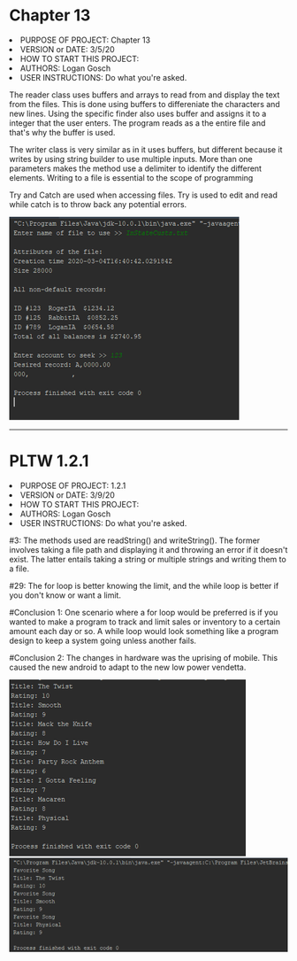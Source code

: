 # Chapter 13
<li>PURPOSE OF PROJECT: Chapter 13                   </li>
<li>VERSION or DATE: 3/5/20                          </li>
<li>HOW TO START THIS PROJECT:                       </li>
<li>AUTHORS: Logan Gosch                             </li>
<li>USER INSTRUCTIONS: Do what you're asked.         </li>

<p>The reader class uses buffers and arrays to read from and display the text from the files. This is done using buffers to
differeniate the characters and new lines. Using the specific finder also uses buffer and assigns it to a integer that the user enters. The program reads as a the entire file and that's why the buffer is used.</p>

<p>The writer class is very similar as in it uses buffers, but different because it writes by using string builder to use multiple 
inputs. More than one parameters makes the method use a delimiter to identify the different elements. Writing to a file is essential to the scope of programming</p>

<p>Try and Catch are used when accessing files. Try is used to edit and read while catch is to throw back any potential errors.</p>

<img src="Bruh.PNG" alt="Screenshot">

<hr>

# PLTW 1.2.1

<li>PURPOSE OF PROJECT: 1.2.1                   </li>
<li>VERSION or DATE: 3/9/20                          </li>
<li>HOW TO START THIS PROJECT:                       </li>
<li>AUTHORS: Logan Gosch                             </li>
<li>USER INSTRUCTIONS: Do what you're asked.         </li>
<p>#3: The methods used are readString() and writeString(). The former involves taking a file path and displaying it
and throwing an error if it doesn't exist. The latter entails taking a string or multiple strings and writing them to a file.</p>
<p>#29: The for loop is better knowing the limit, and the while loop is better if you don't know or want a limit.</p>
<p>#Conclusion 1: One scenario where a for loop would be preferred is if you wanted to make a program to track and limit sales or inventory to a 
certain amount each day or so. A while loop would look something like a program design to keep a system going unless another fails.</p>
<p>#Conclusion 2: The changes in hardware was the uprising of mobile. This caused the new android to adapt to the new low power vendetta.</p>
<img src="Bruh2.PNG" alt="Screenshot">
<img src="Bruh3.PNG" alt="Screenshot">